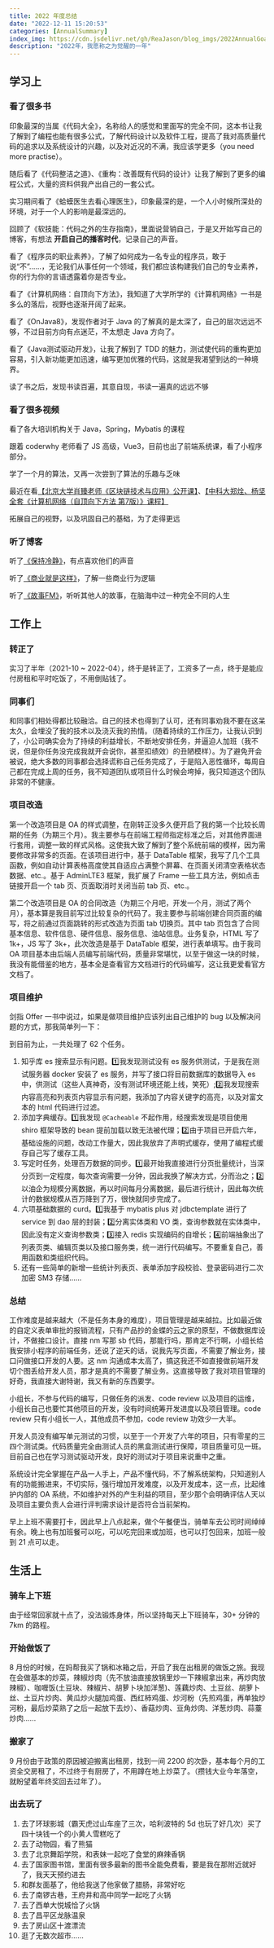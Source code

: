 ```yaml
---
title: 2022 年度总结
date: "2022-12-11 15:20:53"
categories: [AnnualSummary]
index_img: https://cdn.jsdelivr.net/gh/ReaJason/blog_imgs/2022AnnualGoals_index_img.jpg
description: "2022年，我愿称之为觉醒的一年"
---
```


## 学习上

### 看了很多书

印象最深的当属《代码大全》，名称给人的感觉和里面写的完全不同，这本书让我了解到了编程也能有很多公式，了解代码设计以及软件工程，提高了我对高质量代码的追求以及系统设计的兴趣，以及对近况的不满，我应该学更多（you need more practise）。

随后看了《代码整洁之道》、《重构：改善既有代码的设计》让我了解到了更多的编程公式，大量的资料供我产出自己的一套公式。

实习期间看了《蛤蟆医生去看心理医生》，印象最深的是，一个人小时候所深处的环境，对于一个人的影响是最深远的。

回顾了《软技能：代码之外的生存指南》，里面说营销自己，于是又开始写自己的博客，有想法 **开启自己的播客时代**，记录自己的声音。

看了《程序员的职业素养》，了解了如何成为一名专业的程序员，敢于说“不”......，无论我们从事任何一个领域，我们都应该构建我们自己的专业素养，你的行为你的言语透露着你是否专业。

看了《计算机网络：自顶向下方法》，我知道了大学所学的《计算机网络》一书是多么的落后，视野也逐渐开阔了起来。

看了《OnJava8》，发现作者对于 Java 的了解真的是太深了，自己的层次远远不够，不过目前方向有点迷茫，不太想走 Java 方向了。

看了《Java测试驱动开发》，让我了解到了 TDD 的魅力，测试使代码的重构更加容易，引入新功能更加迅速，编写更加优雅的代码，这就是我渴望到达的一种境界。

读了书之后，发现书读百遍，其意自现，书读一遍真的远远不够

### 看了很多视频

看了各大培训机构关于 Java，Spring，Mybatis 的课程

跟着 coderwhy 老师看了 JS 高级，Vue3，目前也出了前端系统课，看了小程序部分。

学了一个月的算法，又再一次尝到了算法的乐趣与乏味

最近在看[【北京大学肖臻老师《区块链技术与应用》公开课】](https://www.bilibili.com/video/BV1Vt411X7JF)、[【中科大郑烇、杨坚全套《计算机网络（自顶向下方法 第7版）》课程】]( https://www.bilibili.com/video/BV1JV411t7ow)

拓展自己的视野，以及巩固自己的基础，为了走得更远

### 听了博客

听了[《保持冷静》](https://keepcalm.banlan.show/)，有点喜欢他们的声音

听了[《商业就是这样》](https://podcasts.apple.com/cn/podcast/%E5%95%86%E4%B8%9A%E5%B0%B1%E6%98%AF%E8%BF%99%E6%A0%B7/id1552904790)，了解一些商业行为逻辑

听了[《故事FM》](https://podcasts.apple.com/cn/podcast/%E6%95%85%E4%BA%8B-fm/id1256399960)，听听其他人的故事，在脑海中过一种完全不同的人生

## 工作上

### 转正了

实习了半年（2021-10 ~ 2022-04），终于是转正了，工资多了一点，终于是能应付房租和平时吃饭了，不用倒贴钱了。

### 同事们

和同事们相处得都比较融洽。自己的技术也得到了认可，还有同事劝我不要在这呆太久，会埋没了我的技术以及浇灭我的热情。（随着持续的工作压力，让我认识到了，小公司确实会为了持续的利益增长，不断地安排任务，并逼迫人加班（我不说，但是你任务没完成我就开会说你，甚至扣绩效）的丑陋模样）。为了避免开会被说，绝大多数的同事都会选择谎称自己任务完成了，于是陷入恶性循环，每周自己都在完成上周的任务，我不知道团队或项目什么时候会垮掉，我只知道这个团队非常的不健康。

### 项目改造

第一个改造项目是 OA 的样式调整，在刚转正没多久便开启了我的第一个比较长周期的任务（为期三个月）。我主要参与在前端工程师指定标准之后，对其他界面进行套用，调整一致的样式风格。这使我大致了解到了整个系统前端的模样，因为需要修改非常多的页面。在该项目进行中，基于 DataTable 框架，我写了几个工具函数，例如自动计算表格高度使其自适应占满整个屏幕、在页面关闭清空表格状态数据、etc.。基于 AdminLTE3 框架，我扩展了 Frame 一些工具方法，例如点击链接开启一个 tab 页、页面取消时关闭当前 tab 页、etc.。

第二个改造项目是 OA 的合同改造（为期三个月吧，开发一个月，测试了两个月），基本算是我目前写过比较复杂的代码了。我主要参与前端创建合同页面的编写，将之前通过页面跳转的形式改造为页面 tab 切换页。其中 tab 页包含了合同基本信息、软件信息、硬件信息、服务信息、油站信息。业务复杂，HTML 写了 1k+，JS 写了 3k+，此次改造是基于 DataTable 框架，进行表单填写。由于我司 OA 项目基本由后端人员编写前端代码，质量非常堪忧，以至于做这一块的时候，我没有能借鉴的地方，基本全是查看官方文档进行的代码编写，这让我更爱看官方文档了。

### 项目维护

剑指 Offer 一书中说过，如果是做项目维护应该列出自己维护的 bug 以及解决问题的方式，那我简单列一下：

到目前为止，一共处理了 62 个任务。

1. 知乎库 es 搜索显示有问题。1️⃣我发现测试没有 es 服务供测试，于是我在测试服务器 docker 安装了 es 服务，并写了接口将目前数据库的数据导入 es 中，供测试（这些人真神奇，没有测试环境还能上线，笑死）;2️⃣我发现搜索内容高亮和列表页内容显示有问题，我添加了内容关键字的高亮，以及对富文本的 html 代码进行过滤。
2. 添加字典缓存。1️⃣我发现 `@Cacheable` 不起作用，经搜索发现是项目使用 shiro 框架导致的 bean 提前加载以致无法被代理；2️⃣由于项目已开启六年，基础设施的问题，改动工作量大，因此我放弃了声明式缓存，使用了编程式缓存自己写了缓存工具。
3. 写定时任务，处理百万数据的同步。1️⃣最开始我直接进行分页批量统计，当深分页到一定程度，每次查询需要一分钟，因此我换了解决方式，分而治之；2️⃣以油企为规模分离数据，再以时间每月分离数据，最后进行统计，因此每次统计的数据规模从百万降到了万，很快就同步完成了。
4. 六项基础数据的 curd。1️⃣我基于 mybatis plus 对 jdbctemplate 进行了 service 到 dao 层的封装；2️⃣分离实体类和 VO 类，查询参数就在实体类中，因此没有定义查询参数类；3️⃣接入 redis 实现编码的自增长；4️⃣前端抽象出了列表页类、编辑页类以及接口服务类，统一进行代码编写。不要重复自己，善用函数和类组织代码。
5. 还有一些简单的新增一些统计列表页、表单添加字段校验、登录密码进行二次加密 SM3 存储......

### 总结

工作难度是越来越大（不是任务本身的难度），项目管理是越来越拉。比如最近做的自定义表单审批的报销流程，只有产品抄的金蝶的云之家的原型，不做数据库设计，不做接口设计。直接 nm 写那 sb 代码，那能行吗，那肯定不行啊，小组长给我安排小程序的前端任务，还说了逆天的话，说我先写页面，不需要了解业务，接口问做接口开发的人要。这 nm 沟通成本太高了，搞这我还不如直接做前端开发切个图丢给开发人员，那才是真的不需要了解业务。这直接导致了我对项目管理的好奇，我直接大谢特谢，我又有新的东西要学。

小组长，不参与代码的编写，只做任务的派发、code review 以及项目的运维，小组长自己也要忙其他项目的开发，没有时间统筹开发进度以及项目管理。code review 只有小组长一人，其他成员不参加，code review 功效少一大半。

开发人员没有编写单元测试的习惯，以至于一个开发了六年的项目，只有零星的三四个测试类。代码质量完全由测试人员的黑盒测试进行保障，项目质量可见一斑。目前自己也在学习测试驱动开发，良好的测试对于项目来说重中之重。

系统设计完全掌握在产品一人手上，产品不懂代码，不了解系统架构，只知道别人有的功能搬进来，不切实际，强行增加开发难度，以及开发成本，这一点，比起维护内部的 OA 系统，不如维护对外的产生利益的项目，至少那个会明确评估人天以及项目主要负责人会进行评判需求设计是否符合当前架构。

早上上班不需要打卡，因此早上八点起来，做个午餐便当，骑单车去公司时间绰绰有余。晚上也有加班餐可以吃，可以吃完回来或加班，也可以打包回来，加班一般到 21 点可以走。

## 生活上

### 骑车上下班

由于经常回家就十点了，没法锻炼身体，所以坚持每天上下班骑车，30+ 分钟的 7km 的路程。

### 开始做饭了

8 月份的时候，在妈帮我买了锅和冰箱之后，开启了我在出租房的做饭之旅。我现在会做基本的炒菜，辣椒炒肉（先不放油直接放锅里炒一下辣椒拿出来，再炒肉放辣椒）、咖喱饭(土豆块、辣椒片、胡萝卜块加洋葱)、莲藕炒肉、土豆丝、胡萝卜丝、土豆片炒肉、黄瓜炒火腿加鸡蛋、西红柿鸡蛋、炒河粉（先煎鸡蛋，再单独炒河粉，最后炒菜熟了之后一起放下去炒）、香菇炒肉、豆角炒肉、洋葱炒肉、蒜薹炒肉......

### 搬家了

9 月份由于政策的原因被迫搬离出租房，找到一间 2200 的次卧，基本每个月的工资全交房租了，不过终于有厨房了，不用蹲在地上炒菜了。（攒钱大业今年落空，就盼望着年终奖回去过年了）。

### 出去玩了

1. 去了环球影城（霸天虎过山车座了三次，哈利波特的 5d 也玩了好几次）买了四十块钱一个的小黄人雪糕吃了
2. 去了动物园，看了熊猫
3. 去了北京舞蹈学院，和表妹一起吃了食堂的麻辣香锅
4. 去了国家图书馆，里面有很多最新的图书全能免费看，要是我在那附近就好了，我天天预约进去
5. 和群友面基了，他给我送了他家做了腊肠，非常好吃
6. 去了南锣古巷，王府井和高中同学一起吃了火锅
7. 去了西单大悦城恰了火锅
8. 去了昌平区龙脉温泉
9. 去了房山区十渡漂流
10. 逛了无数次超市......
